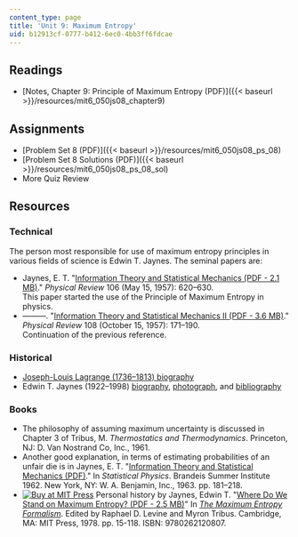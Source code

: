 ```yaml
---
content_type: page
title: 'Unit 9: Maximum Entropy'
uid: b12913cf-0777-b412-6ec0-4bb3ff6fdcae
---
```


Readings
--------

*   [Notes, Chapter 9: Principle of Maximum Entropy (PDF)]({{< baseurl >}}/resources/mit6_050js08_chapter9)

Assignments
-----------

*   [Problem Set 8 (PDF)]({{< baseurl >}}/resources/mit6_050js08_ps_08)
*   [Problem Set 8 Solutions (PDF)]({{< baseurl >}}/resources/mit6_050js08_ps_08_sol)
*   More Quiz Review

Resources
---------

### Technical

The person most responsible for use of maximum entropy principles in various fields of science is Edwin T. Jaynes. The seminal papers are:

*   Jaynes, E. T. "[Information Theory and Statistical Mechanics (PDF - 2.1 MB)](http://bayes.wustl.edu/etj/articles/theory.1.pdf)." _Physical Review_ 106 (May 15, 1957): 620–630.  
    This paper started the use of the Principle of Maximum Entropy in physics.
*   ———. "[Information Theory and Statistical Mechanics II (PDF - 3.6 MB)](http://bayes.wustl.edu/etj/articles/theory.2.pdf)." _Physical Review_ 108 (October 15, 1957): 171–190.  
    Continuation of the previous reference.

### Historical

*   [Joseph-Louis Lagrange (1736–1813) biography](http://www-groups.dcs.st-andrews.ac.uk/%7Ehistory/Biographies/Lagrange.html)
*   Edwin T. Jaynes (1922–1998) [biography](http://bayes.wustl.edu/etj/etj.html), [photograph](http://bayes.wustl.edu/etj/phys.photo.html), and [bibliography](http://bayes.wustl.edu/etj/node1.html)

### Books

*   The philosophy of assuming maximum uncertainty is discussed in Chapter 3 of Tribus, M. _Thermostatics and Thermodynamics_. Princeton, NJ: D. Van Nostrand Co, Inc., 1961.
*   Another good explanation, in terms of estimating probabilities of an unfair die is in Jaynes, E. T. "[Information Theory and Statistical Mechanics (PDF)](http://bayes.wustl.edu/etj/articles/brandeis.pdf)." In _Statistical Physics_. Brandeis Summer Institute 1962. New York, NY: W. A. Benjamin, Inc., 1963. pp. 181–218.
*   [![Buy at MIT Press](/images/mp_logo.gif)](https://mitpress.mit.edu/9780262120807) Personal history by Jaynes, Edwin T. "[Where Do We Stand on Maximum Entropy? (PDF - 2.5 MB)](http://bayes.wustl.edu/etj/articles/stand.on.entropy.pdf)" In [_The Maximum Entropy Formalism_](https://mitpress.mit.edu/9780262120807). Edited by Raphael D. Levine and Myron Tribus. Cambridge, MA: MIT Press, 1978. pp. 15-118. ISBN: 9780262120807.